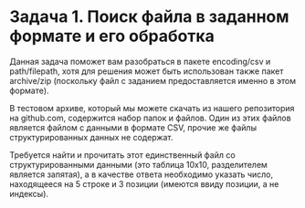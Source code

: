 # Задача 1. Поиск файла в заданном формате и его обработка
Данная задача поможет вам разобраться в пакете encoding/csv и path/filepath, хотя для решения может быть использован также пакет archive/zip (поскольку файл с заданием предоставляется именно в этом формате).

В тестовом архиве, который мы можете скачать из нашего репозитория на github.com, содержится набор папок и файлов. Один из этих файлов является файлом с данными в формате CSV, прочие же файлы структурированных данных не содержат.

Требуется найти и прочитать этот единственный файл со структурированными данными (это таблица 10х10, разделителем является запятая), а в качестве ответа необходимо указать число, находящееся на 5 строке и 3 позиции (имеются ввиду позиции, а не индексы).